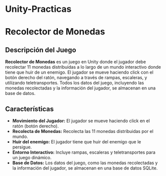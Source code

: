 # Unity-Practicas
# Recolector de Monedas
## Descripción del Juego
**Recolector de Monedas** es un juego en Unity donde el jugador debe recolectar 11 monedas distribuidas a lo largo de un mundo interactivo donde tiene que huir de un enemigo. El jugador se mueve haciendo click con el botón derecho del ratón, navegando a través de rampas, escaleras, y utilizando teletransportes. Todos los datos del juego, incluyendo las monedas recolectadas y la información del jugador, se almacenan en una base de datos.

## Características
- **Movimiento del Jugador:** El jugador se mueve haciendo click en el ratón (botón derecho).
- **Recolecta de Monedas:** Recolecta las 11 monedas distribuidas por el mundo.
- **Huir del enemigo:** El jugador tiene que huir del enemigo que le persigue.
- **Entorno Interactivo:** Incluye rampas, escaleras y teletransportes para un juego dinámico.
- **Base de Datos:** Los datos del juego, como las monedas recolectadas y la información del jugador, se almacenan en una base de datos SQLite.
